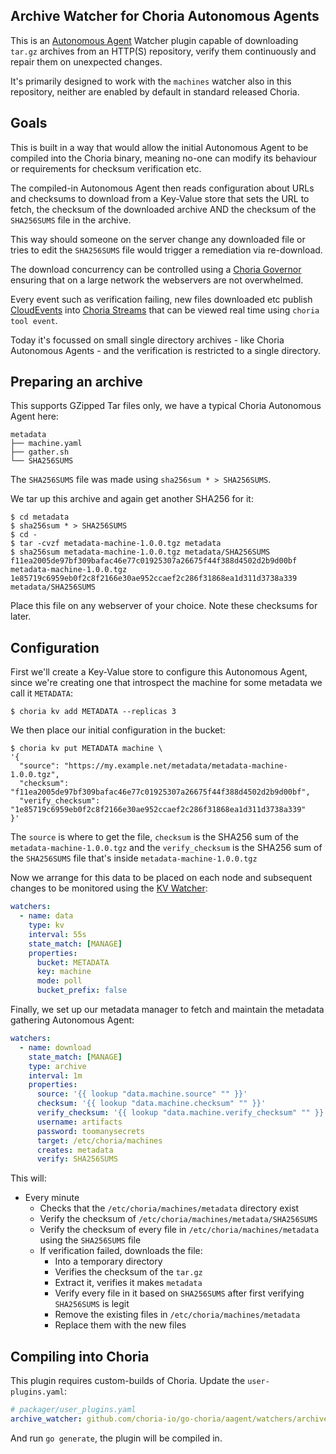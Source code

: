 ## Archive Watcher for Choria Autonomous Agents

This is an [Autonomous Agent](https://choria.io/docs/autoagents/) Watcher plugin capable of downloading `tar.gz` 
archives from an HTTP(S) repository, verify them continuously and repair them on unexpected changes.

It's primarily designed to work with the `machines` watcher also in this repository, neither are enabled by 
default in standard released Choria.

## Goals

This is built in a way that would allow the initial Autonomous Agent to be compiled into the Choria binary, meaning no-one
can modify its behaviour or requirements for checksum verification etc.

The compiled-in Autonomous Agent then reads configuration about URLs and checksums to download from a Key-Value store that
sets the URL to fetch, the checksum of the downloaded archive AND the checksum of the `SHA256SUMS` file in the archive.

This way should someone on the server change any downloaded file or tries to edit the `SHA256SUMS` file would trigger a
remediation via re-download.

The download concurrency can be controlled using a [Choria Governor](https://choria.io/docs/streams/governor/) ensuring that
on a large network the webservers are not overwhelmed.

Every event such as verification failing, new files downloaded etc publish [CloudEvents](https://cloudevents.io/) into
[Choria Streams](https://choria.io/docs/streams/governor/) that can be viewed real time using `choria tool event`.

Today it's focussed on small single directory archives - like Choria Autonomous Agents - and the verification is restricted
to a single directory.

## Preparing an archive

This supports GZipped Tar files only, we have a typical Choria Autonomous Agent here:

```nohighlight
metadata
├── machine.yaml
├── gather.sh
└── SHA256SUMS
```

The `SHA256SUMS` file was made using `sha256sum * > SHA256SUMS`.

We tar up this archive and again get another SHA256 for it:

```nohighlight
$ cd metadata
$ sha256sum * > SHA256SUMS
$ cd -
$ tar -cvzf metadata-machine-1.0.0.tgz metadata
$ sha256sum metadata-machine-1.0.0.tgz metadata/SHA256SUMS
f11ea2005de97bf309bafac46e77c01925307a26675f44f388d4502d2b9d00bf  metadata-machine-1.0.0.tgz
1e85719c6959eb0f2c8f2166e30ae952ccaef2c286f31868ea1d311d3738a339  metadata/SHA256SUMS
```

Place this file on any webserver of your choice. Note these checksums for later.

## Configuration

First we'll create a Key-Value store to configure this Autonomous Agent, since we're creating one that introspect the machine
for some metadata we call it `METADATA`:

```nohighlight
$ choria kv add METADATA --replicas 3
```

We then place our initial configuration in the bucket:

```nohighlight
$ choria kv put METADATA machine \
'{
  "source": "https://my.example.net/metadata/metadata-machine-1.0.0.tgz",
  "checksum": "f11ea2005de97bf309bafac46e77c01925307a26675f44f388d4502d2b9d00bf",
  "verify_checksum": "1e85719c6959eb0f2c8f2166e30ae952ccaef2c286f31868ea1d311d3738a339"
}'
```

The `source` is where to get the file, `checksum` is the SHA256 sum of the `metadata-machine-1.0.0.tgz` and the `verify_checksum`
is the SHA256 sum of the `SHA256SUMS` file that's inside `metadata-machine-1.0.0.tgz`

Now we arrange for this data to be placed on each node and subsequent changes to be monitored using the [KV Watcher](https://choria.io/docs/autoagents/watcher_reference/#key-value-store):

```yaml
watchers:
  - name: data
    type: kv
    interval: 55s
    state_match: [MANAGE]
    properties:
      bucket: METADATA
      key: machine
      mode: poll
      bucket_prefix: false
```

Finally, we set up our metadata manager to fetch and maintain the metadata gathering Autonomous Agent:

```yaml
watchers:
  - name: download
    state_match: [MANAGE]
    type: archive
    interval: 1m
    properties:
      source: '{{ lookup "data.machine.source" "" }}'
      checksum: '{{ lookup "data.machine.checksum" "" }}'
      verify_checksum: '{{ lookup "data.machine.verify_checksum" "" }}'
      username: artifacts
      password: toomanysecrets
      target: /etc/choria/machines
      creates: metadata
      verify: SHA256SUMS
```

This will:

* Every minute
    * Checks that the `/etc/choria/machines/metadata` directory exist
    * Verify the checksum of `/etc/choria/machines/metadata/SHA256SUMS`
    * Verify the checksum of every file in `/etc/choria/machines/metadata` using the `SHA256SUMS` file
    * If verification failed, downloads the file:
        * Into a temporary directory
        * Verifies the checksum of the `tar.gz`
        * Extract it, verifies it makes `metadata`
        * Verify every file in it based on `SHA256SUMS` after first verifying `SHA256SUMS` is legit
        * Remove the existing files in `/etc/choria/machines/metadata`
        * Replace them with the new files

## Compiling into Choria

This plugin requires custom-builds of Choria. Update the `user-plugins.yaml`:

```yaml
# packager/user_plugins.yaml
archive_watcher: github.com/choria-io/go-choria/aagent/watchers/archivewatcher
```
And run `go generate`, the plugin will be compiled in.
